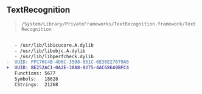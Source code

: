 ## TextRecognition

> `/System/Library/PrivateFrameworks/TextRecognition.framework/TextRecognition`

```diff

   - /usr/lib/libicucore.A.dylib
   - /usr/lib/libobjc.A.dylib
   - /usr/lib/libperfcheck.dylib
-  UUID: FFC76C4B-4D6C-3508-851C-6E36E27679A6
+  UUID: 8E252AC1-0A2E-38A8-9275-4AC686A9BFC4
   Functions: 5677
   Symbols:   18628
   CStrings:  21268

```
